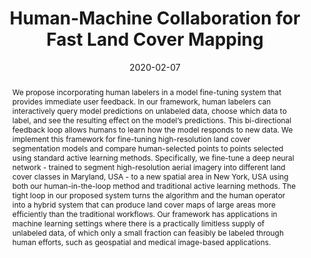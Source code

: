 ---
title: "Human-Machine Collaboration for Fast Land Cover Mapping"
authors:
- Caleb Robinson
- Anthony Ortiz
- Kolya Malkin
- Blake Elias
- admin
- Dan Morris
- Bistra Dilkina
- Nebojsa Jojic
date: "2020-02-07"
doi: ""

# Schedule page publish date (NOT publication's date).
publishDate: "2017-01-01T00:00:00Z"

# Publication type.
# Legend: 0 = Uncategorized; 1 = Conference paper; 2 = Journal article;
# 3 = Preprint / Working Paper; 4 = Report; 5 = Book; 6 = Book section;
# 7 = Thesis; 8 = Patent
publication_types: ["1"]

# Publication name and optional abbreviated publication name.
publication: In *Proceedings of the 34th Conference on Artificial Intelligence* (AAAI 2020)
publication_short: In *AAAI 2020*

abstract: We propose incorporating human labelers in a model fine-tuning system that provides immediate user feedback. In our framework, human labelers can interactively query model predictions on unlabeled data, choose which data to label, and see the resulting effect on the model’s predictions. This bi-directional feedback loop allows humans to learn how the model responds to new data. We implement this framework for fine-tuning high-resolution land cover segmentation models and compare human-selected points to points selected using standard active learning methods. Specifically, we fine-tune a deep neural network - trained to segment high-resolution aerial imagery into different land cover classes in Maryland, USA - to a new spatial area in New York, USA using both our human-in-the-loop method and traditional active learning methods. The tight loop in our proposed system turns the algorithm and the human operator into a hybrid system that can produce land cover maps of large areas more efficiently than the traditional workflows. Our framework has applications in machine learning settings where there is a practically limitless supply of unlabeled data, of which only a small fraction can feasibly be labeled through human efforts, such as geospatial and medical image-based applications.

# Summary. An optional shortened abstract.
summary: To appear at AAAI 2020

tags:
#- Source Themes
- Refereed Conference
featured: false

links:
- name: "Preprint"
  url: "paper.pdf"
url_pdf: 
url_code:
url_dataset: ''
url_poster: ''
url_project: ''
url_slides: ''
url_source: ''
url_video: ''

# Featured image
# To use, add an image named `featured.jpg/png` to your page's folder. 
image:
  caption: ""
  focal_point: ""
  preview_only: false

# Associated Projects (optional).
#   Associate this publication with one or more of your projects.
#   Simply enter your project's folder or file name without extension.
#   E.g. `internal-project` references `content/project/internal-project/index.md`.
#   Otherwise, set `projects: []`.
projects: []

# Slides (optional).
#   Associate this publication with Markdown slides.
#   Simply enter your slide deck's filename without extension.
#   E.g. `slides: "example"` references `content/slides/example/index.md`.
#   Otherwise, set `slides: ""`.
slides: ""
---